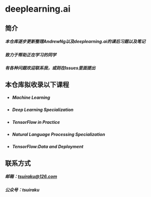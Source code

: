 # deeplearning.ai

## 简介
##### 本仓库逐步更新整理AndrewNg以及deeplearning.ai的课后习题以及笔记

##### 致力于帮助正在学习的同学

##### 有各种问题欢迎联系我，或则在Issues里面提出

## 本仓库拟收录以下课程

- ##### Machine Learning

- ##### Deep Learning Specialization

- ##### TensorFlow in Practice


- ##### Natural Language Processing Specialization

- ##### TensorFlow:Data and Deployment

## 联系方式

##### 邮箱：tsuiraku@126.com

##### 公众号：tsuiraku

